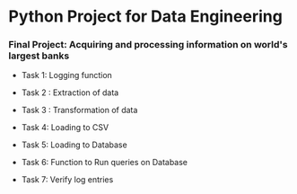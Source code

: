 # **Python Project for Data Engineering**

### **Final Project: Acquiring and processing information on world's largest banks**

* Task 1: Logging function

* Task 2 : Extraction of data

* Task 3 : Transformation of data

* Task 4: Loading to CSV

* Task 5: Loading to Database

* Task 6: Function to Run queries on Database

* Task 7: Verify log entries
